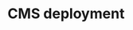 ---
layout: default
title: CMS deployment
parent: Deployment
nav_order: 2
has_children: true
last_modified_date: 2021-06-09 20:42
---